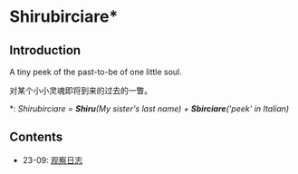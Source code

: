 # Shirubirciare\*

## Introduction

A tiny peek of the past-to-be of one little soul.

对某个小小灵魂即将到来的过去的一瞥。

\*: *Shirubirciare = __Shiru__(My sister's last name) + __Sbirciare__('peek' in Italian)*

## Contents

- 23-09: [观察日志](contents/23-09/observe-log-1.md)
